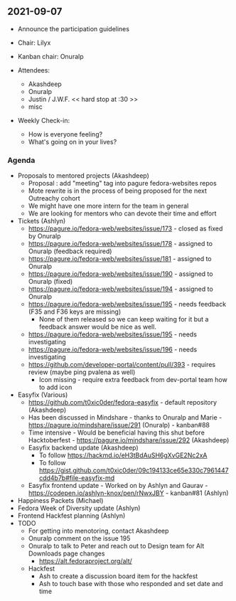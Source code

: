 ## 2021-09-07

* Announce the participation guidelines

* Chair: Lilyx

* Kanban chair: Onuralp

* Attendees:
    * Akashdeep
    * Onuralp
    * Justin / J.W.F. << hard stop at :30 >>
    * misc

* Weekly Check-in:
  * How is everyone feeling?
  * What's going on in your lives?
  
### Agenda
* Proposals to mentored projects (Akashdeep)
    * Proposal : add "meeting" tag into pagure fedora-websites repos
    * Mote rewrite is in the process of being proposed for the next Outreachy cohort
    * We might have one more intern for the team in general
    * We are looking for mentors who can devote their time and effort
* Tickets (Ashlyn)
    * https://pagure.io/fedora-web/websites/issue/173 - closed as fixed by Onuralp
    * https://pagure.io/fedora-web/websites/issue/178 - assigned to Onuralp (feedback required)
    * https://pagure.io/fedora-web/websites/issue/181 - assigned to Onuralp
    * https://pagure.io/fedora-web/websites/issue/190 - assigned to Onuralp (fixed)
    * https://pagure.io/fedora-web/websites/issue/194 - assigned to Onuralp
    * https://pagure.io/fedora-web/websites/issue/195 - needs feedback (F35 and F36 keys are missing)
        * None of them released so we can keep waiting for it but a feedback answer would be nice as well.
    * https://pagure.io/fedora-web/websites/issue/195 - needs investigating
    * https://pagure.io/fedora-web/websites/issue/196 - needs investigating
    * https://github.com/developer-portal/content/pull/393 - requires review (maybe ping pvalena as well)
        * Icon missing - require extra feedback from dev-portal team how to add icon
* Easyfix (Various)
    * https://github.com/t0xic0der/fedora-easyfix - default repository (Akashdeep)
    * Has been discussed in Mindshare - thanks to Onuralp and Marie - https://pagure.io/mindshare/issue/291 (Onuralp) - kanban#88
    * Time intensive - Would be beneficial having this shut before Hacktoberfest - https://pagure.io/mindshare/issue/292 (Akashdeep)
    * Easyfix backend update (Akashdeep)
        * To follow https://hackmd.io/eH3tBdAuSH6gXvGE2Nc2xA
        * To follow https://gist.github.com/t0xic0der/09c194133ce65e330c7961447cdd4b7b#file-easyfix-md
    * Easyfix frontend update - Worked on by Ashlyn and Gaurav - https://codepen.io/ashlyn-knox/pen/rNwxJBY - kanban#81 (Ashlyn)
* Happiness Packets (Michael)
* Fedora Week of Diversity update (Ashlyn)
* Frontend Hackfest planning (Ashlyn)
* TODO
  * For getting into menotoring, contact Akashdeep
  * Onuralp comment on the issue 195
  * Onuralp to talk to Peter and reach out to Design team for Alt Downloads page changes
    * https://alt.fedoraproject.org/alt/
  * Hackfest
    * Ash to create a discussion board item for the hackfest
    * Ash to touch base with those who responded and set date and time

